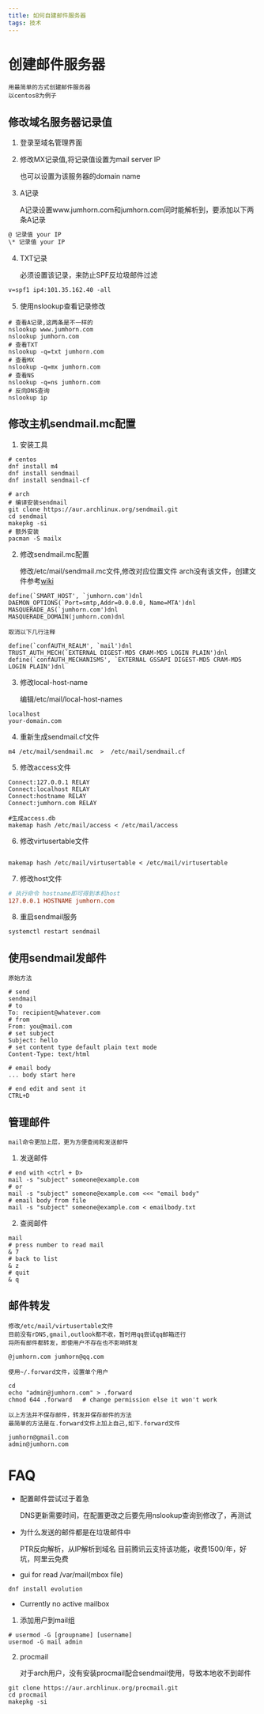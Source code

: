 ```yaml
---
title: 如何自建邮件服务器
tags: 技术
---
```


# 创建邮件服务器

	用最简单的方式创建邮件服务器
	以centos8为例子

## 修改域名服务器记录值
1. 登录至域名管理界面
2. 修改MX记录值,将记录值设置为mail server IP

	也可以设置为该服务器的domain name

3. A记录

	A记录设置www.jumhorn.com和jumhorn.com同时能解析到，要添加以下两条A记录
```txt
@ 记录值 your IP
\* 记录值 your IP
```
4. TXT记录

	必须设置该记录，来防止SPF反垃圾邮件过滤
```txt
v=spf1 ip4:101.35.162.40 -all
```

5. 使用nslookup查看记录修改
```shell
# 查看A记录,这两条是不一样的
nslookup www.jumhorn.com
nslookup jumhorn.com
# 查看TXT
nslookup -q=txt jumhorn.com
# 查看MX
nslookup -q=mx jumhorn.com
# 查看NS
nslookup -q=ns jumhorn.com
# 反向DNS查询
nslookup ip
```

## 修改主机sendmail.mc配置
1. 安装工具
```shell
# centos
dnf install m4
dnf install sendmail
dnf install sendmail-cf

# arch
# 编译安装sendmail
git clone https://aur.archlinux.org/sendmail.git
cd sendmail
makepkg -si
# 额外安装
pacman -S mailx
```

2. 修改sendmail.mc配置

	修改/etc/mail/sendmail.mc文件,修改对应位置文件
	arch没有该文件，创建文件参考[wiki](https://wiki.archlinux.org/title/Sendmail)
```mc
define(`SMART_HOST', `jumhorn.com')dnl
DAEMON_OPTIONS(`Port=smtp,Addr=0.0.0.0, Name=MTA')dnl
MASQUERADE_AS(`jumhorn.com')dnl
MASQUERADE_DOMAIN(jumhorn.com)dnl
```
	取消以下几行注释
```mc
define(`confAUTH_REALM', `mail')dnl
TRUST_AUTH_MECH(`EXTERNAL DIGEST-MD5 CRAM-MD5 LOGIN PLAIN')dnl
define(`confAUTH_MECHANISMS', `EXTERNAL GSSAPI DIGEST-MD5 CRAM-MD5 LOGIN PLAIN')dnl
```

3. 修改local-host-name

	编辑/etc/mail/local-host-names
```file
localhost
your-domain.com
```

4. 重新生成sendmail.cf文件
```shell
m4 /etc/mail/sendmail.mc  >  /etc/mail/sendmail.cf
```

5. 修改access文件
```config
Connect:127.0.0.1 RELAY
Connect:localhost RELAY
Connect:hostname RELAY
Connect:jumhorn.com RELAY
```
```shell
#生成access.db
makemap hash /etc/mail/access < /etc/mail/access
```

6. 修改virtusertable文件
```config
```
```shell
makemap hash /etc/mail/virtusertable < /etc/mail/virtusertable
```

7. 修改host文件
```ini
# 执行命令 hostname即可得到本机host
127.0.0.1 HOSTNAME jumhorn.com
```

8. 重启sendmail服务
```shell
systemctl restart sendmail
```

## 使用sendmail发邮件
	原始方法
```shell
# send
sendmail
# to
To: recipient@whatever.com
# from
From: you@mail.com
# set subject
Subject: hello
# set content type default plain text mode
Content-Type: text/html

# email body
... body start here

# end edit and sent it
CTRL+D
```

## 管理邮件
	mail命令更加上层，更为方便查阅和发送邮件
1. 发送邮件
```shell
# end with <ctrl + D>
mail -s "subject" someone@example.com
# or
mail -s "subject" someone@example.com <<< "email body"
# email body from file
mail -s "subject" someone@example.com < emailbody.txt
```
2. 查阅邮件
```shell
mail
# press number to read mail
& 7
# back to list
& z
# quit
& q
```

## 邮件转发

	修改/etc/mail/virtusertable文件
	目前没有rDNS,gmail,outlook都不收，暂时用qq尝试qq邮箱还行
	将所有邮件都转发，即使用户不存在也不影响转发
```vim
@jumhorn.com jumhorn@qq.com
```

	使用~/.forward文件，设置单个用户
```shell
cd
echo "admin@jumhorn.com" > .forward
chmod 644 .forward   # change permission else it won't work
```

	以上方法并不保存邮件，转发并保存邮件的方法
	最简单的方法是在.forward文件上加上自己,如下.forward文件
```file
jumhorn@gmail.com
admin@jumhorn.com
```

# FAQ
* 配置邮件尝试过于着急

	DNS更新需要时间，在配置更改之后要先用nslookup查询到修改了，再测试

* 为什么发送的邮件都是在垃圾邮件中

	PTR反向解析，从IP解析到域名
	目前腾讯云支持该功能，收费1500/年，好坑，阿里云免费

* gui for read /var/mail(mbox file)
```shell
dnf install evolution
```

* Currently no active mailbox

1. 添加用户到mail组
```shell
# usermod -G [groupname] [username]
usermod -G mail admin
```

2. procmail

	对于arch用户，没有安装procmail配合sendmail使用，导致本地收不到邮件
```shell
git clone https://aur.archlinux.org/procmail.git
cd procmail
makepkg -si
```